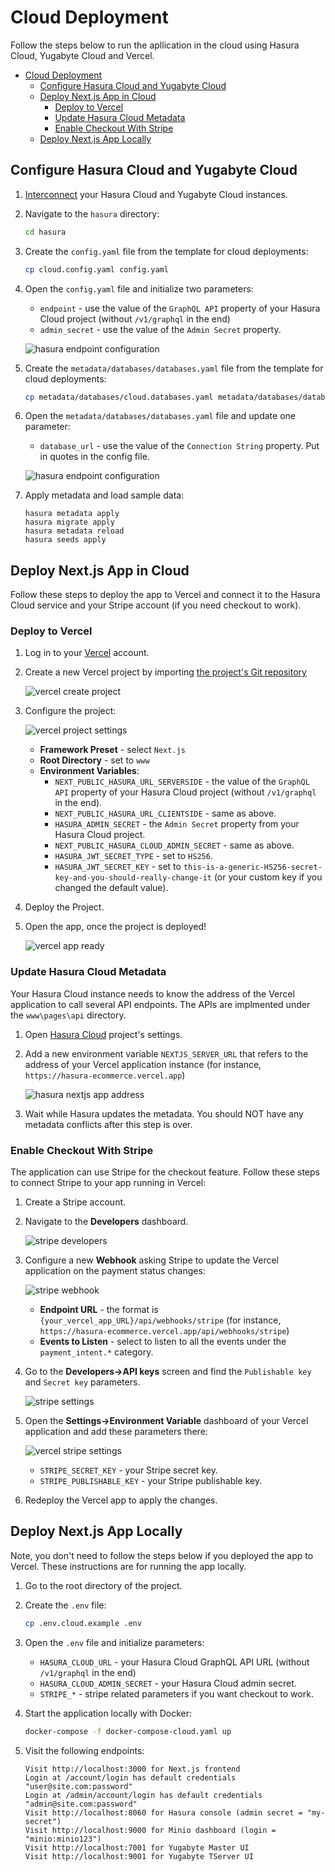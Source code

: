 # Cloud Deployment

Follow the steps below to run the apllication in the cloud using Hasura Cloud, Yugabyte Cloud and Vercel.

<!-- vscode-markdown-toc -->

- [Cloud Deployment](#cloud-deployment)
  - [Configure Hasura Cloud and Yugabyte Cloud](#configure-hasura-cloud-and-yugabyte-cloud)
  - [Deploy Next.js App in Cloud](#deploy-nextjs-app-in-cloud)
    - [Deploy to Vercel](#deploy-to-vercel)
    - [Update Hasura Cloud Metadata](#update-hasura-cloud-metadata)
    - [Enable Checkout With Stripe](#enable-checkout-with-stripe)
  - [Deploy Next.js App Locally](#deploy-nextjs-app-locally)      

<!-- vscode-markdown-toc-config
    numbering=false
    autoSave=true
    /vscode-markdown-toc-config -->
<!-- /vscode-markdown-toc -->

## Configure Hasura Cloud and Yugabyte Cloud

1. [Interconnect](https://docs.yugabyte.com/latest/yugabyte-cloud/cloud-examples/hasura-cloud/) your Hasura Cloud and Yugabyte Cloud instances.

2. Navigate to the `hasura` directory:
    ```bash
    cd hasura
    ```

3. Create the `config.yaml` file from the template for cloud deployments:
    ```bash
    cp cloud.config.yaml config.yaml
    ```

4. Open the `config.yaml` file and initialize two parameters: 
    * `endpoint` - use the value of the `GraphQL API` property of your Hasura Cloud project (without `/v1/graphql` in the end)
    * `admin_secret` - use the value of the `Admin Secret` property.

    ![hasura endpoint configuration](images/hasura_endpoint.png)

5. Create the `metadata/databases/databases.yaml` file from the template for cloud deployments:
    ```bash
    cp metadata/databases/cloud.databases.yaml metadata/databases/databases.yaml
    ```

6. Open the `metadata/databases/databases.yaml` file and update one parameter: 
    * `database_url` - use the value of the `Connection String` property. Put in quotes in the config file.

    ![hasura endpoint configuration](images/yugabyte_cloud_connection_string.png)

7. Apply metadata and load sample data:
    ```sh-session
    hasura metadata apply
    hasura migrate apply
    hasura metadata reload
    hasura seeds apply
    ```

## Deploy Next.js App in Cloud

Follow these steps to deploy the app to Vercel and connect it to the Hasura Cloud service and your Stripe account (if you need checkout to work).

### Deploy to Vercel

1. Log in to your [Vercel](https://vercel.com) account.

2. Create a new Vercel project by importing [the project's Git repository](https://github.com/dmagda/hasura-ecommerce)

    ![vercel create project](images/vercel_import_git_repository.png)

3. Configure the project:

    ![vercel project settings](images/vercel_project_settings.png)
    
    * **Framework Preset** - select `Next.js`
    * **Root Directory** - set to `www`
    * **Environment Variables**:
        * `NEXT_PUBLIC_HASURA_URL_SERVERSIDE` - the value of the `GraphQL API` property of your Hasura Cloud project (without `/v1/graphql` in the end).
        * `NEXT_PUBLIC_HASURA_URL_CLIENTSIDE` - same as above.
        * `HASURA_ADMIN_SECRET` - the `Admin Secret` property from your Hasura Cloud project.
        * `NEXT_PUBLIC_HASURA_CLOUD_ADMIN_SECRET` - same as above.
        * `HASURA_JWT_SECRET_TYPE` - set to `HS256`.
        * `HASURA_JWT_SECRET_KEY` - set to `this-is-a-generic-HS256-secret-key-and-you-should-really-change-it` (or your custom key if you changed the default value).

4. Deploy the Project.

5. Open the app, once the project is deployed!

    ![vercel app ready](images/vercel_app_ready.png)


### Update Hasura Cloud Metadata

Your Hasura Cloud instance needs to know the address of the Vercel application to call several API endpoints. The APIs are implmented under the `www\pages\api` directory.

1. Open [Hasura Cloud](https://cloud.hasura.io) project's settings.

2. Add a new environment variable `NEXTJS_SERVER_URL` that refers to the address of your Vercel application instance (for instance, `https://hasura-ecommerce.vercel.app`)

    ![hasura nextjs app address](images/hasura_nextjs_app.png)

3. Wait while Hasura updates the metadata. You should NOT have any metadata conflicts after this step is over.

### Enable Checkout With Stripe

The application can use Stripe for the checkout feature. Follow these steps to connect Stripe to your app running in Vercel:

1. Create a Stripe account.

2. Navigate to the **Developers** dashboard.

    ![stripe developers](images/stripe_developers_dashboard.png)

3. Configure a new **Webhook** asking Stripe to update the Vercel application on the payment status changes:

    ![stripe webhook](images/stripe_webhook.png)

    * **Endpoint URL** - the format is `{your_vercel_app_URL}/api/webhooks/stripe` (for instance, `https://hasura-ecommerce.vercel.app/api/webhooks/stripe`)
    * **Events to Listen** - select to listen to all the events under the `payment_intent.*` category.


4. Go to the **Developers->API keys** screen and find the `Publishable key` and `Secret key` parameters.

    ![stripe settings](images/stripe_settings.png)

5. Open the **Settings->Environment Variable** dashboard of your Vercel application and add these parameters there:

    ![vercel stripe settings](images/vercel_stripe_settings.png)

    * `STRIPE_SECRET_KEY` - your Stripe secret key.
    * `STRIPE_PUBLISHABLE_KEY` - your Stripe publishable key.

6. Redeploy the Vercel app to apply the changes.

## Deploy Next.js App Locally

Note, you don't need to follow the steps below if you deployed the app to Vercel. These instructions are for running the app locally.

1. Go to the root directory of the project.

2. Create the `.env` file:
    ```bash
    cp .env.cloud.example .env
    ```

3. Open the `.env` file and initialize parameters:
    * `HASURA_CLOUD_URL` - your Hasura Cloud GraphQL API URL (without `/v1/graphql` in the end)
    * `HASURA_CLOUD_ADMIN_SECRET` - your Hasura Cloud admin secret.
    * `STRIPE_*` - stripe related parameters if you want checkout to work.

4. Start the application locally with Docker:
    ```bash
    docker-compose -f docker-compose-cloud.yaml up
    ```

5. Visit the following endpoints:
    ```sh-session
    Visit http://localhost:3000 for Next.js frontend
    Login at /account/login has default credentials "user@site.com:password"
    Login at /admin/account/login has default credentials "admin@site.com:password"
    Visit http://localhost:8060 for Hasura console (admin secret = "my-secret")
    Visit http://localhost:9000 for Minio dashboard (login = "minio:minio123")
    Visit http://localhost:7001 for Yugabyte Master UI
    Visit http://localhost:9001 for Yugabyte TServer UI
    ```